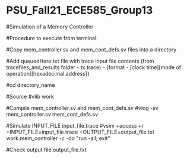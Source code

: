 # PSU_Fall21_ECE585_Group13
#Simulation of a Memory Controller

#Procedure to execute from terminal:

#Copy mem_controller.sv and mem_cont_defs.sv files into a directory

#Add queuedHere.txt file with trace input file contents (from tracefiles_and_results folder - tx.trace) - {format - [clock time][mode of operation][hexadecimal address]}

#cd directory_name

#Source
#vlib work

#Compile mem_controller.sv and mem_cont_defs.sv
#vlog -sv mem_controller.sv mem_cont_defs.sv

#Simulate INPUT_FILE input_file.trace
#vsim +access +r +INPUT_FILE=input_file.trace +OUTPUT_FILE=output_file.txt work.mem_controller -c -do "run -all; exit"

#Check output file output_file.txt
